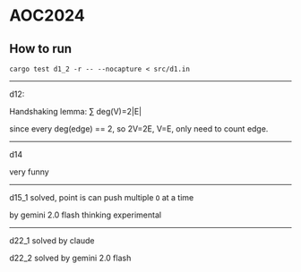 # AOC2024

## How to run

```
cargo test d1_2 -r -- --nocapture < src/d1.in
```

---

d12:

Handshaking lemma: ∑ deg(V)=2|E|

since every deg(edge) == 2, so 2V=2E, V=E, only need to count edge.

---

d14

very funny

---

d15_1 solved, point is can push multiple `O` at a time

by gemini 2.0 flash thinking experimental

---

d22_1 solved by claude

d22_2 solved by gemini 2.0 flash
